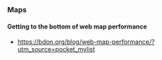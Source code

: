 
### Maps

#### Getting to the bottom of web map performance

- https://bdon.org/blog/web-map-performance/?utm_source=pocket_mylist

